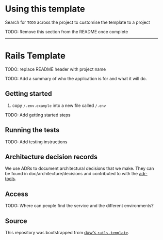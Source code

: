 # Using this template

Search for `TODO` across the project to customise the template to a project

TODO: Remove this section from the README once complete

---

# Rails Template

TODO: replace README header with project name

TODO: Add a summary of who the application is for and what it will do.

## Getting started

1. copy `/.env.example` into a new file called `/.env`

TODO: Add getting started steps

## Running the tests

TODO: Add testing instructions

## Architecture decision records

We use ADRs to document architectural decisions that we make. They can be found in doc/architecture/decisions and contributed to with the [adr-tools](https://github.com/npryce/adr-tools).

## Access

TODO: Where can people find the service and the different environments?

## Source

This repository was bootstrapped from [dxw's `rails-template`](https://github.com/dxw/rails-template).
